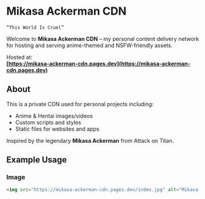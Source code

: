 # Mikasa Ackerman CDN
`“This World Is Cruel”`

Welcome to **Mikasa Ackerman CDN** – my personal content delivery network for hosting and serving anime-themed and NSFW-friendly assets.

Hosted at:  
**[https://mikasa-ackerman-cdn.pages.dev](https://mikasa-ackerman-cdn.pages.dev)**

## About

This is a private CDN used for personal projects including:
- Anime & Hentai images/videos
- Custom scripts and styles
- Static files for websites and apps

Inspired by the legendary **Mikasa Ackerman** from Attack on Titan.

## Example Usage

### Image
```html
<img src="https://mikasa-ackerman-cdn.pages.dev/index.jpg" alt="Mikasa Ackerman">
